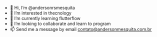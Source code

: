 - 👋 Hi, I’m @andersonrsmesquita
- 👀 I’m interested in thecnology
- 🌱 I’m currently learning flutterflow
- 💞️ I’m looking to collaborate and learn to program
- 📫 Send me a message by email contato@andersonmesquita.com.br
<!---
andersonrsmesquita/andersonrsmesquita is a ✨ special ✨ repository because its `README.md` (this file) appears on your GitHub profile.
You can click the Preview link to take a look at your changes.
--->
